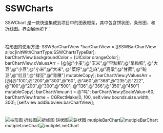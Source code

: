 # SSWCharts
SSWChart 是一款快速集成到项目中的图表框架，其中包含饼状图、条形图、和折线图。界面展示如下：

#
柱形图的使用方法:
SSWBarChartView   *barChartView = [[SSWBarChartView alloc]initWithChartType:SSWChartsTypeBar];
barChartView.backgroundColor = [UIColor orangeColor];
barChartView.xValuesArr = [@[@"小麦",@"玉米",@"早籼稻",@"旱籼稻",
                                 @"大豆",@"小豆",@"小米",@"大米",
                                 @"菜籽",@"芝麻",@"高粱",@"甘蔗",
                                 @"豌豆",@"红豆",@"绿豆",@"青稞"] mutableCopy];
barChartView.yValuesArr = [@[@"100",@"200",@"300",@"60",
                                 @"460",@"368",@"235",@"222",
                                 @"100",@"200",@"300",@"500",
                                 @"136",@"366",@"350",@"450"] mutableCopy];
barChartView.unit = @"吨";
barChartView.yScaleValue=60;
barChartView.frame = CGRectMake(0, 100, self.view.bounds.size.width, 300);
[self.view addSubview:barChartView];
#
![柱形图](https://raw.githubusercontent.com/wsslxt/SSWCharts/master/images/barChart.png)
折线图![折线图](https://raw.githubusercontent.com/wsslxt/SSWCharts/master/images/lineChart.png)
饼状图![饼状图](https://raw.githubusercontent.com/wsslxt/SSWCharts/master/images/pieChart.png)
mutipleBarChart![mutipleBarChart](https://raw.githubusercontent.com/wsslxt/SSWCharts/master/images/mutipleBar.png)
mutipleLineChart![mutipleLineChart](https://raw.githubusercontent.com/wsslxt/SSWCharts/master/images/mutipleLine.png)
